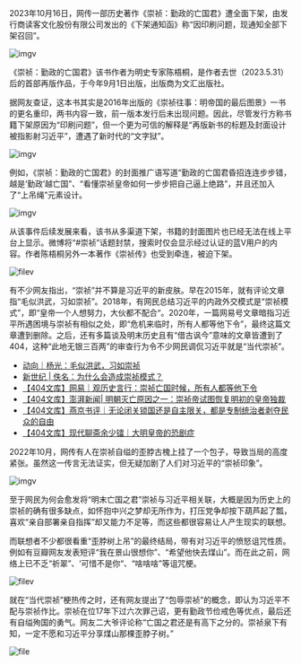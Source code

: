 
2023年10月16日，网传一部历史著作《崇祯：勤政的亡国君》遭全面下架，由发行商读客文化股份有限公司发出的《下架通知函》称“因印刷问题，现通知全部下架召回”。


![imgv](https://chinadigitaltimes.net/chinese/files/2023/10/image-1697519409767.png)


《崇祯：勤政的亡国君》该书作者为明史专家陈梧桐，是作者去世（2023.5.31）后的首部再版作品，于今年9月1日出版，出版商为文汇出版社。


据网友查证，这本书其实是2016年出版的《崇祯往事：明帝国的最后图景》一书的更名重印，两书内容一致，前一版本发行后未出现问题。因此，尽管发行方称书籍下架原因为“印刷问题”，但一个更为可信的解释是“再版新书的标题及封面设计被指影射习近平”，遭遇了新时代的“文字狱”。


![imgv](https://chinadigitaltimes.net/chinese/files/2023/10/image-1697520333875.png)


例如，《崇祯：勤政的亡国君》的封面推广语写道“勤政的亡国君昏招连连步步错，越是‘勤政’越亡国”、“看懂崇祯皇帝如何一步步把自己逼上绝路”，并且还加入了“上吊绳”元素设计。


![imgv](https://chinadigitaltimes.net/chinese/files/2023/10/image-1697520567356.png)


从该事件后续发展来看，该书从多渠道下架，书籍的封面图片也已经无法在线上平台上显示。微博将“#崇祯”话题封禁，搜索时仅会显示经过认证的蓝V用户的内容。作者陈梧桐另外一本著作《崇祯传》也受到牵连，被迫下架。


![filev](https://chinadigitaltimes.net/chinese/files/2023/10/image-1698042117513.png)


有不少网友指出，“崇祯”并不算是习近平的新皮肤。早在2015年，就有评论文章指“毛似洪武，习如崇祯”。2018年，有网民总结习近平的内政外交模式是“崇祯模式”，即“皇帝一个人想努力，大伙都不配合“。2020年，一篇网易号文章暗指习近平所遇困境与崇祯有相似之处，即“危机来临时，所有人都等他下令”，最终这篇文章遭到删除。之后，还有多篇谈及明末历史且有“借古讽今”意味的文章皆遭到了404，这种“此地无银三百两”的审查行为令不少网民调侃习近平就是“当代崇祯”。


* [动向｜杨光：毛似洪武，习如崇祯](https://chinadigitaltimes.net/chinese/386384.html)
* [新世纪 | 佚名：为什么会造成崇祯模式？](https://chinadigitaltimes.net/chinese/589755.html)
* [【404文库】网易｜观历史言行：崇祯亡国时候，所有人都等他下令](https://chinadigitaltimes.net/chinese/635747.html)
* [【404文库】澎湃新闻| 明朝灭亡原因之一：崇祯帝试图恢复明初的皇帝独裁](https://chinadigitaltimes.net/chinese/531360.html)
* [【404文库】燕京书评｜无论闭关锁国还是自主限关，都是专制统治者剥夺民众的自由](https://chinadigitaltimes.net/chinese/687100.html)
* [【404文库】现代聊斋余少镭｜大明皇帝的恐剧症](https://chinadigitaltimes.net/chinese/670305.html)


2022年10月，网传有人在崇祯自缢的歪脖古槐上挂了一个包子，导致当局的高度紧张。虽然这一传言无法证实，但无疑加剧了人们对习近平的“崇祯印象”。


![imgv](https://chinadigitaltimes.net/chinese/files/2023/10/image-1697533213637.png)


至于网民为何会愈发将“明末亡国之君”崇祯与习近平相关联，大概是因为历史上的崇祯的确有很多缺点，如怀抱中兴之梦却无所作为，打压党争却按下葫芦起了瓢，喜欢“亲自部署亲自指挥”却又能力不足等，而这些都很容易让人产生现实的联想。


而联想者不少都很看重“歪脖树上吊”的最终结局，带有对习近平的愤怒诅咒性质。例如有豆瓣网友发表短评“我在景山很想你”、“希望他快去煤山”。而在此之前，网络上已不乏“祈翠”、‘可惜不是你“、“啥啥啥”等诅咒梗。


![filev](https://chinadigitaltimes.net/chinese/files/2023/10/image-1698042266275.png)


就在“当代崇祯”梗热传之时，还有网友提出了“包辱崇祯”的概念，即认为习近平不配与崇祯作比。崇祯在位17年下过六次罪己诏，更有勤政节俭戒色等优点，最后还有自缢殉国的勇气。网友二大爷评论称“亡国之君还是有高下之分的。崇祯泉下有知，一定不愿和习近平分享煤山那棵歪脖子树。”


![file](https://chinadigitaltimes.net/chinese/files/2023/10/image-1698042239532.png)

